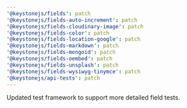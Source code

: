 ```yaml
---
'@keystonejs/fields': patch
'@keystonejs/fields-auto-increment': patch
'@keystonejs/fields-cloudinary-image': patch
'@keystonejs/fields-color': patch
'@keystonejs/fields-location-google': patch
'@keystonejs/fields-markdown': patch
'@keystonejs/fields-mongoid': patch
'@keystonejs/fields-oembed': patch
'@keystonejs/fields-unsplash': patch
'@keystonejs/fields-wysiwyg-tinymce': patch
'@keystonejs/api-tests': patch
---
```


Updated test framework to support more detailed field tests.
